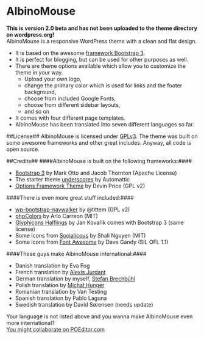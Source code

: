 AlbinoMouse
===========

**This is version 2.0 beta and has not been uploaded to the theme directory on wordpress.org!**  
AlbinoMouse is a responsive WordPress theme with a clean and flat design.
* It is based on the awesome <a href="https://github.com/twbs/bootstrap">framework Bootstrap 3</a>.
* It is perfect for blogging, but can be used for other purposes as well.
* There are theme options available which allow you to customize the theme in your way. 
	* Upload your own logo,
	* change the primary color which is used for links and the footer background,
	* choose from included Google Fonts,
	* choose from different sidebar layouts,
	* and so on
* It comes with four different page templates.
* AlbinoMouse has been translated into seven different languages so far.

##License##
AlbinoMouse is licensed under [GPLv3](https://github.com/pixelstrolch/AlbinoMouse/blob/master/license.txt). The theme was built on some awesome frameworks and other great includes. Anyway, all code is open source.

##Credits##
####AlbinoMouse is built on the following frameworks:####
* [Bootstrap 3](https://github.com/twbs/bootstrap) by Mark Otto and Jacob Thornton (Apache License)
* The starter theme [underscores](https://github.com/Automattic/_s) by Automattic
* [Options Framework Theme](https://github.com/devinsays/options-framework-theme) by Devin Price (GPL v2)

####There is even more great stuff included:####
* [wp-bootstrap-navwalker](https://github.com/twittem/wp-bootstrap-navwalker) by @tittem (GPL v2)
* [phpColors](https://github.com/mexitek/phpColors) by Arlo Carreon (MIT)
* [Glyphicons Halflings](http://glyphicons.com) by Jan Kovařík comes with Bootstrap 3 (same license)
* Some icons from [Socialicous](https://github.com/shalinguyen/socialicious) by Shali Nguyen (MIT)
* Some icons from [Font Awesome](https://github.com/FortAwesome/Font-Awesome/) by Dave Gandy (SIL OFL 1.1)

####These guys make AlbinoMouse international:####
* Danish translation by Eva Fog
* French translation by [Alexis Jurdant](http://effingo.be/)
* German translation by myself, [Stefan Brechbühl](http://www.pixelstrol.ch/)
* Polish translation by [Michał Hunger](http://blog.13mhz.kapa.pl/)
* Romanian translation by Van Testing
* Spanish translation by Pablo Laguna
* Swedish translation by David Sørensen (needs update)

Your language is not listed above and you wanna make AlbinoMouse even more international?<br/>
[You might collaborate on POEditor.com](https://poeditor.com/join/project?hash=a014ba485142acb471bb0b5394ee345a)
